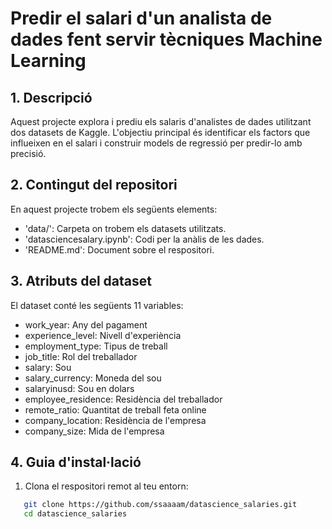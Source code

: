 # Predir el salari d'un analista de dades fent servir tècniques Machine Learning

## 1. Descripció

Aquest projecte explora i prediu els salaris d'analistes de dades utilitzant dos datasets de Kaggle. L'objectiu principal és identificar els factors que influeixen en el salari i construir models de regressió per predir-lo amb precisió.

## 2. Contingut del repositori

En aquest projecte trobem els següents elements:
- 'data/': Carpeta on trobem els datasets utilitzats.
- 'datasciencesalary.ipynb': Codi per la anàlis de les dades.
- 'README.md': Document sobre el respositori.

## 3. Atributs del dataset

El dataset conté les següents 11 variables:
- work_year: Any del pagament
- experience_level: Nivell d'experiència
- employment_type: Tipus de treball
- job_title: Rol del treballador
- salary: Sou
- salary_currency: Moneda del sou
- salaryinusd: Sou en dolars
- employee_residence: Residència del treballador
- remote_ratio: Quantitat de treball feta online
- company_location: Residència de l'empresa
- company_size: Mida de l'empresa

## 4. Guia d'instal·lació

1. Clona el respositori remot al teu entorn:
```bash
   git clone https://github.com/ssaaaam/datascience_salaries.git
   cd datascience_salaries
   